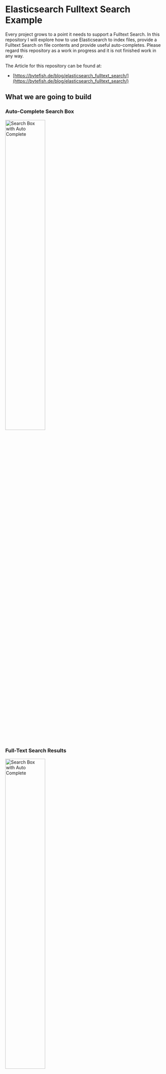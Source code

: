# Elasticsearch Fulltext Search Example #

Every project grows to a point it needs to support a Fulltext Search. In this repository I will explore how to use Elasticsearch to index files, provide a Fulltext Search on file contents and provide useful auto-completes. Please regard this repository as a work in progress and it is not finished work in any way.

The Article for this repository can be found at:

* [https://bytefish.de/blog/elasticsearch_fulltext_search/](https://bytefish.de/blog/elasticsearch_fulltext_search/)

## What we are going to build ##

### Auto-Complete Search Box ###

<a href="https://raw.githubusercontent.com/bytefish/ElasticsearchFulltextExample/master/Screenshots/Frontend_Auto_Completion.png">
    <img src="https://raw.githubusercontent.com/bytefish/ElasticsearchFulltextExample/master/Screenshots/Frontend_Auto_Completion.png" alt="Search Box with Auto Complete" width="50%" />
</a>

### Full-Text Search Results ###

<a href="https://raw.githubusercontent.com/bytefish/ElasticsearchFulltextExample/master/Screenshots/Frontend_Search_Results.png">
    <img src="https://raw.githubusercontent.com/bytefish/ElasticsearchFulltextExample/master/Screenshots/Frontend_Search_Results.png" alt="Search Box with Auto Complete" width="50%" />
</a>

### Document Indexing ###

<a href="https://raw.githubusercontent.com/bytefish/ElasticsearchFulltextExample/master/Screenshots/Frontend_AddDocument.png">
    <img src="https://raw.githubusercontent.com/bytefish/ElasticsearchFulltextExample/master/Screenshots/Frontend_AddDocument.png" alt="Document Indexing Dialog" width="50%" />
</a>

### Document Status Tracking ###

<a href="https://raw.githubusercontent.com/bytefish/ElasticsearchFulltextExample/master/Screenshots/Frontend_DocumentStatus.png">
    <img src="https://raw.githubusercontent.com/bytefish/ElasticsearchFulltextExample/master/Screenshots/Frontend_DocumentStatus.png" alt="Document Indexing Dialog" width="50%" />
</a>

### Create Migrations ###

Install the package ``Microsoft.EntityFrameworkCore.Tools``:

```
PM> Install-Package Microsoft.EntityFrameworkCore.Tools
```

Then you can add migrations for your database like this:

```
PM> add-migration InitialCreate -Context ApplicationDbContext -OutputDir "Database/Migrations" 
```


## License ##

All code is released under terms of the [MIT License].

[MIT License]: https://opensource.org/licenses/MIT
